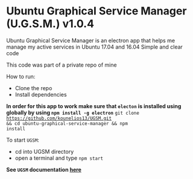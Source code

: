 # Ubuntu Graphical Service Manager (U.G.S.M.) v1.0.4
Ubuntu Graphical Service Manager is an electron app
that helps me manage my active services in Ubuntu 17.04 and 16.04
Simple and clear code

This code was part of a private repo of mine

How to run:
* Clone the repo
* Install dependencies

**In order for this app to work make sure that `electon` is installed using globally by using `npm install -g electron`**
<code>git clone https://github.com/kounelios13/UGSM.git && cd ubuntu-graphical-service-manager && npm install</code>

To start `UGSM`:
* cd into UGSM directory
* open a terminal and type `npm start`

**See `UGSM` documentation [here](src/docs/documentation.md)**